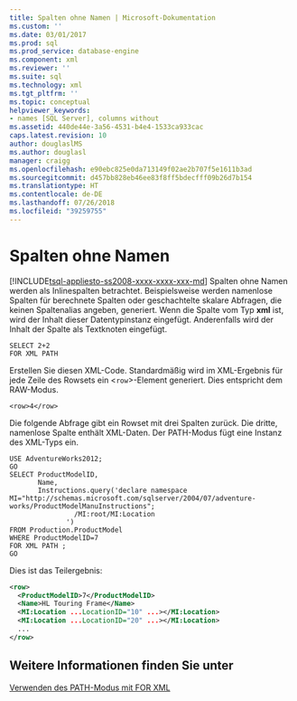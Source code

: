 ```yaml
---
title: Spalten ohne Namen | Microsoft-Dokumentation
ms.custom: ''
ms.date: 03/01/2017
ms.prod: sql
ms.prod_service: database-engine
ms.component: xml
ms.reviewer: ''
ms.suite: sql
ms.technology: xml
ms.tgt_pltfrm: ''
ms.topic: conceptual
helpviewer_keywords:
- names [SQL Server], columns without
ms.assetid: 440de44e-3a56-4531-b4e4-1533ca933cac
caps.latest.revision: 10
author: douglaslMS
ms.author: douglasl
manager: craigg
ms.openlocfilehash: e90ebc825e0da713149f02ae2b707f5e1611b3ad
ms.sourcegitcommit: d457bb828eb46ee83f8ff5bdecfff09b26d7b154
ms.translationtype: HT
ms.contentlocale: de-DE
ms.lasthandoff: 07/26/2018
ms.locfileid: "39259755"
---
```

# <a name="columns-without-a-name"></a>Spalten ohne Namen
[!INCLUDE[tsql-appliesto-ss2008-xxxx-xxxx-xxx-md](../../includes/tsql-appliesto-ss2008-xxxx-xxxx-xxx-md.md)]
  Spalten ohne Namen werden als Inlinespalten betrachtet. Beispielsweise werden namenlose Spalten für berechnete Spalten oder geschachtelte skalare Abfragen, die keinen Spaltenalias angeben, generiert. Wenn die Spalte vom Typ **xml** ist, wird der Inhalt dieser Datentypinstanz eingefügt. Anderenfalls wird der Inhalt der Spalte als Textknoten eingefügt.  
  
```  
SELECT 2+2  
FOR XML PATH  
```  
  
 Erstellen Sie diesen XML-Code. Standardmäßig wird im XML-Ergebnis für jede Zeile des Rowsets ein <`row`>-Element generiert. Dies entspricht dem RAW-Modus.  
  
 `<row>4</row>`  
  
 Die folgende Abfrage gibt ein Rowset mit drei Spalten zurück. Die dritte, namenlose Spalte enthält XML-Daten. Der PATH-Modus fügt eine Instanz des XML-Typs ein.  
  
```  
USE AdventureWorks2012;  
GO  
SELECT ProductModelID,  
       Name,  
       Instructions.query('declare namespace MI="http://schemas.microsoft.com/sqlserver/2004/07/adventure-works/ProductModelManuInstructions";  
                /MI:root/MI:Location   
              ')   
FROM Production.ProductModel  
WHERE ProductModelID=7  
FOR XML PATH ;  
GO  
```  
  
 Dies ist das Teilergebnis:  
  
```xml
<row>
  <ProductModelID>7</ProductModelID>
  <Name>HL Touring Frame</Name>
  <MI:Location ...LocationID="10" ...></MI:Location>
  <MI:Location ...LocationID="20" ...></MI:Location>
  ...
</row>
```

## <a name="see-also"></a>Weitere Informationen finden Sie unter  
 [Verwenden des PATH-Modus mit FOR XML](../../relational-databases/xml/use-path-mode-with-for-xml.md)  
  
  
